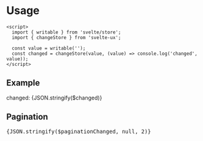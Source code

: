 <script lang="ts">
  import { writable } from 'svelte/store';

  import { Pagination, TextField, changeStore, paginationStore  } from 'svelte-ux';

	import Preview from '$lib/components/Preview.svelte';

  const value = writable('');
  const changed = changeStore(value, (value) => console.log('text changed', value));

  const pagination = paginationStore({ total: 500 });
  const paginationChanged = changeStore(pagination, (value) => console.log('pagination changed', value));
</script>

<h1>Usage</h1>

```svelte
<script>
  import { writable } from 'svelte/store';
  import { changeStore } from 'svelte-ux';

  const value = writable('');
  const changed = changeStore(value, (value) => console.log('changed', value));
</script>
```

<h2>Example</h2>

<Preview>
  <TextField bind:value={$value} />
  <div>changed: {JSON.stringify($changed)}</div>
</Preview>

<h2>Pagination</h2>
<Preview>
  <Pagination paginationStore={pagination} />
  <pre>{JSON.stringify($paginationChanged, null, 2)}</pre>
</Preview>
